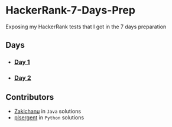 # HackerRank-7-Days-Prep

Exposing my HackerRank tests that I got in the 7 days preparation

## Days

- ### [Day 1](Day_1)

- ### [Day 2](Day_2)


## Contributors

- [Zakichanu](https://github.com/Zakichanu) in `Java` solutions
- [plsergent](https://github.com/plsergent) in `Python` solutions

